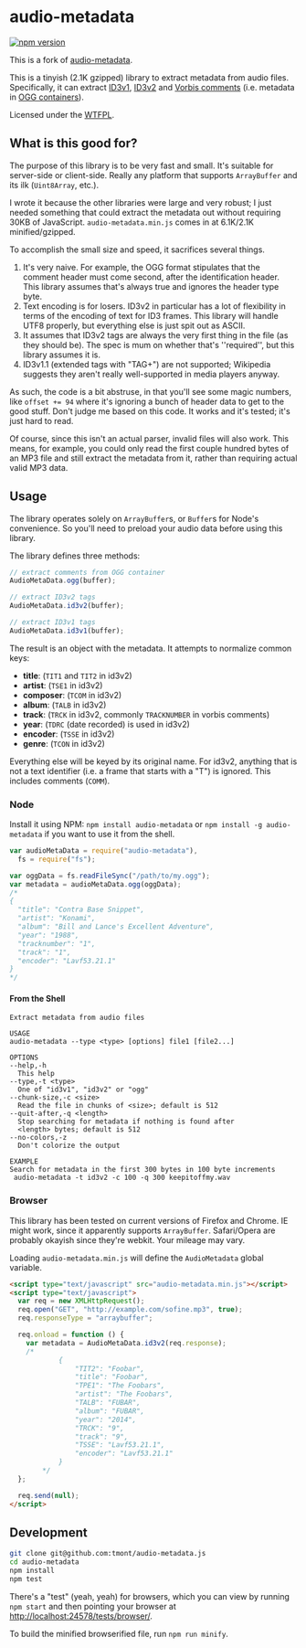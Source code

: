 # audio-metadata

[![npm version](https://badge.fury.io/js/@mikiymk%2Faudio-metadata.svg)](https://badge.fury.io/js/@mikiymk%2Faudio-metadata)

This is a fork of [audio-metadata](https://github.com/tmont/audio-metadata).

This is a tinyish (2.1K gzipped) library to extract metadata from audio files.
Specifically, it can extract [ID3v1](http://en.wikipedia.org/wiki/ID3#ID3v1),
[ID3v2](http://en.wikipedia.org/wiki/ID3#ID3v2) and
[Vorbis comments](http://www.xiph.org/vorbis/doc/v-comment.html)
(i.e. metadata in [OGG containers](http://en.wikipedia.org/wiki/Ogg)).

Licensed under the [WTFPL](http://www.wtfpl.net/).

## What is this good for?

The purpose of this library is to be very fast and small. It's suitable
for server-side or client-side. Really any platform that supports
`ArrayBuffer` and its ilk (`Uint8Array`, etc.).

I wrote it because the other libraries were large and very robust; I just
needed something that could extract the metadata out without requiring
30KB of JavaScript. `audio-metadata.min.js` comes in at 6.1K/2.1K
minified/gzipped.

To accomplish the small size and speed, it sacrifices several things.

1. It's very naive. For example, the OGG format stipulates that the comment
   header must come second, after the identification header. This library
   assumes that's always true and ignores the header type byte.
2. Text encoding is for losers. ID3v2 in particular has a lot of flexibility in
   terms of the encoding of text for ID3 frames. This library will handle UTF8
   properly, but everything else is just spit out as ASCII.
3. It assumes that ID3v2 tags are always the very first thing in the file (as they
   should be). The spec is mum on whether that's ''required'', but this library
   assumes it is.
4. ID3v1.1 (extended tags with "TAG+") are not supported; Wikipedia suggests they
   aren't really well-supported in media players anyway.

As such, the code is a bit abstruse, in that you'll see some magic numbers, like
`offset += 94` where it's ignoring a bunch of header data to get to the good stuff.
Don't judge me based on this code. It works and it's tested; it's just hard to
read.

Of course, since this isn't an actual parser, invalid files will also work. This
means, for example, you could only read the first couple hundred bytes of an MP3
file and still extract the metadata from it, rather than requiring actual valid
MP3 data.

## Usage

The library operates solely on `ArrayBuffer`s, or `Buffer`s for Node's convenience.
So you'll need to preload your audio data before using this library.

The library defines three methods:

```javascript
// extract comments from OGG container
AudioMetaData.ogg(buffer);

// extract ID3v2 tags
AudioMetaData.id3v2(buffer);

// extract ID3v1 tags
AudioMetaData.id3v1(buffer);
```

The result is an object with the metadata. It attempts to normalize common keys:

- **title**: (`TIT1` and `TIT2` in id3v2)
- **artist**: (`TSE1` in id3v2)
- **composer**: (`TCOM` in id3v2)
- **album**: (`TALB` in id3v2)
- **track**: (`TRCK` in id3v2, commonly `TRACKNUMBER` in vorbis comments)
- **year**: (`TDRC` (date recorded) is used in id3v2)
- **encoder**: (`TSSE` in id3v2)
- **genre**: (`TCON` in id3v2)

Everything else will be keyed by its original name. For id3v2,
anything that is not a text identifier (i.e. a frame that starts with a
"T") is ignored. This includes comments (`COMM`).

### Node

Install it using NPM: `npm install audio-metadata` or `npm install -g audio-metadata`
if you want to use it from the shell.

```javascript
var audioMetaData = require("audio-metadata"),
  fs = require("fs");

var oggData = fs.readFileSync("/path/to/my.ogg");
var metadata = audioMetaData.ogg(oggData);
/*
{
  "title": "Contra Base Snippet",
  "artist": "Konami",
  "album": "Bill and Lance's Excellent Adventure",
  "year": "1988",
  "tracknumber": "1",
  "track": "1",
  "encoder": "Lavf53.21.1"
}
*/
```

#### From the Shell

```
Extract metadata from audio files

USAGE
audio-metadata --type <type> [options] file1 [file2...]

OPTIONS
--help,-h
  This help
--type,-t <type>
  One of "id3v1", "id3v2" or "ogg"
--chunk-size,-c <size>
  Read the file in chunks of <size>; default is 512
--quit-after,-q <length>
  Stop searching for metadata if nothing is found after
  <length> bytes; default is 512
--no-colors,-z
  Don't colorize the output

EXAMPLE
Search for metadata in the first 300 bytes in 100 byte increments
 audio-metadata -t id3v2 -c 100 -q 300 keepitoffmy.wav
```

### Browser

This library has been tested on current versions of Firefox and Chrome. IE
might work, since it apparently supports `ArrayBuffer`. Safari/Opera are
probably okayish since they're webkit. Your mileage may vary.

Loading `audio-metadata.min.js` will define the `AudioMetadata` global variable.

```html
<script type="text/javascript" src="audio-metadata.min.js"></script>
<script type="text/javascript">
  var req = new XMLHttpRequest();
  req.open("GET", "http://example.com/sofine.mp3", true);
  req.responseType = "arraybuffer";

  req.onload = function () {
    var metadata = AudioMetaData.id3v2(req.response);
    /*
			{
				"TIT2": "Foobar",
				"title": "Foobar",
				"TPE1": "The Foobars",
				"artist": "The Foobars",
				"TALB": "FUBAR",
				"album": "FUBAR",
				"year": "2014",
				"TRCK": "9",
				"track": "9",
				"TSSE": "Lavf53.21.1",
				"encoder": "Lavf53.21.1"
			}
		*/
  };

  req.send(null);
</script>
```

## Development

```bash
git clone git@github.com:tmont/audio-metadata.js
cd audio-metadata
npm install
npm test
```

There's a "test" (yeah, yeah) for browsers, which you can view
by running `npm start` and then pointing your browser at
[http://localhost:24578/tests/browser/](http://localhost:24578/tests/browser/).

To build the minified browserified file, run `npm run minify`.
